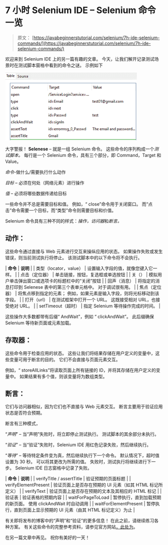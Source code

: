 # 7 小时 Selenium IDE – Selenium 命令一览

> 原文： [https://javabeginnerstutorial.com/selenium/7h-ide-selenium-commands/](https://javabeginnerstutorial.com/selenium/7h-ide-selenium-commands/)

欢迎来到 Selenium IDE 上的另一篇有趣的文章。 今天，让我们解开记录测试场景时在测试脚本窗格中看到的命令之谜。 示例如下

![Test Script](img/5e6a31e752f4393906936f5e686f5d93.png)

大字警报！ **Selenese** – 就是一组 Selenium 命令。 这些命令的序列构成一个*测试脚本。* 每行是一个 Selenium 命令，具有三个部分，即 Command，Target 和 Value。

*命令*-做什么/需要执行什么动作

*目标* – 必须在何处（网络元素）进行操作

*值* – 必须将哪些数据传递给目标

一些命令并不总是需要目标和值。 例如，“ close”命令用于关闭窗口。 而“点击”命令需要一个目标，而“类型”命令则需要目标和价值。

Selenium 命令具有三种不同的样式：*操作，访问器*和*断言。*

## 动作：

这些命令通过直接与 Web 元素进行交互来操纵应用的状态。 如果操作失败或发生错误，则当前测试执行将停止。 该测试脚本中的以下命令将不会执行。

| **命令** | **说明** |
| 类型（locator，value） | 设置输入字段的值，就像您键入它一样。 |
| 点击（定位器） | 单击链接，按钮，复选框或单选按钮 |
| 关（） | 模拟用户单击弹出窗口或选项卡的标题栏中的“关闭”按钮 |
| 回声（消息） | 将指定的消息打印到 Selenese 表中的第三个表单元格中。 对于调试很有用。 |
| 焦点（定位器） | 将焦点移到指定的元素； 例如，如果元素是输入字段，则将光标移动到该字段。 |
| 打开（url） | 在测试框架中打开一个 URL。 这既接受相对 URL，也接受绝对 URL。 |
| setTimeout（超时） | 指定 Selenium 等待操作完成的时间。 |

这些操作大多数都带有后缀“ AndWait”，例如 “ clickAndWait”。 此后缀确保 Selenium 等待新页面或元素加载。

## 存取器：

这些命令用于检查应用的状态。 这些让我们将结果存储在用户定义的变量中，这些变量可用于断言的目的。 它们不会直接与页面元素交互。

例如，“ storeAllLinks”将读取页面上所有链接的 ID，并将其存储在用户定义的变量中。 如果结果有多个值，则该变量将为数组类型。

## 断言：

它们与访问器相似，因为它们也不直接与 Web 元素交互。 断言主要用于验证应用状态是否符合预期。

断言有三种模式，

“*声明*” – 当“声明”失败时，将立即停止测试执行。 测试脚本的其余部分未执行。

“*验证*” – 当“验证”失败时，Selenium IDE 用红色记录失败，然后继续执行。

“*等待*” – 等待特定条件变为真，然后继续执行下一个命令。 默认情况下，超时值设置为 30 秒。 可以将其更改为所需的值。 失败时，测试执行将继续进行下一步。 Selenium IDE 日志窗格中记录了失败。

| **命令** | **说明** |
| verifyTitle / assertTitle | 验证预期的页面标题 |
| verifyElementPresent | 验证页面上是否存在预期的 UI 元素（如其 HTML 标记所定义） |
| verifyText | 验证页面上是否存在预期的文本及其相应的 HTML 标记 |
| 验证表 | 验证表格的预期内容 |
| waitForPageToLoad | 暂停执行，直到加载预期的新页面。 使用 clickAndWait 时自动调用 |
| waitForElementPresent | 暂停执行，直到页面上显示预期的 UI 元素（由其 HTML 标记定义）为止 |

有关即将发布的博客中的“声明”和“验证”的更多信息！ 在此之前，请继续练习各种方案。 有关这些命令的完整参考资料，请参见官方网站[，此处为](http://release.seleniumhq.org/selenium-core/1.0.1/reference.html#accessors)。

在另一篇文章中再见。 祝你有美好的一天！

